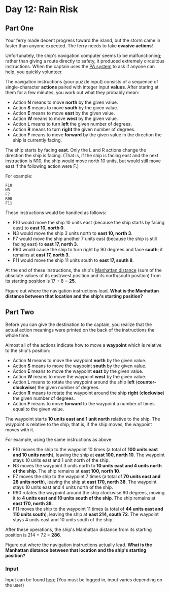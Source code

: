 # Day 12: Rain Risk

## Part One

Your ferry made decent progress toward the island, but the storm came in faster than anyone expected. The ferry needs to take **evasive actions**!

Unfortunately, the ship's navigation computer seems to be malfunctioning; rather than giving a route directly to safety, it produced extremely circuitous instructions. When the captain uses the [PA system](https://en.wikipedia.org/wiki/Public_address_system) to ask if anyone can help, you quickly volunteer.

The navigation instructions (your puzzle input) consists of a sequence of single-character **actions** paired with integer input **values**. After staring at them for a few minutes, you work out what they probably mean:

- Action **N** means to move **north** by the given value.
- Action **S** means to move **south** by the given value.
- Action **E** means to move **east** by the given value.
- Action **W** means to move **west** by the given value.
- Action **L** means to turn **left** the given number of degrees.
- Action **R** means to turn **right** the given number of degrees.
- Action **F** means to move **forward** by the given value in the direction the ship is currently facing.

The ship starts by facing **east**. Only the L and R actions change the direction the ship is facing. (That is, if the ship is facing east and the next instruction is N10, the ship would move north 10 units, but would still move east if the following action were F.)

For example:

    F10
    N3
    F7
    R90
    F11

These instructions would be handled as follows:

- F10 would move the ship 10 units east (because the ship starts by facing east) to **east 10, north 0**.
- N3 would move the ship 3 units north to **east 10, north 3**.
- F7 would move the ship another 7 units east (because the ship is still facing east) to **east 17, north 3**.
- R90 would cause the ship to turn right by 90 degrees and face **south**; it remains at **east 17, north 3**. 
- F11 would move the ship 11 units south to **east 17, south 8**.

At the end of these instructions, the ship's [Manhattan distance](https://en.wikipedia.org/wiki/Manhattan_distance) (sum of the absolute values of its east/west position and its north/south position) from its starting position is 17 + 8 = **25**.

Figure out where the navigation instructions lead. **What is the Manhattan distance between that location and the ship's starting position?**

## Part Two

Before you can give the destination to the captain, you realize that the actual action meanings were printed on the back of the instructions the whole time.

Almost all of the actions indicate how to move a **waypoint** which is relative to the ship's position:

- Action **N** means to move the waypoint **north** by the given value.
- Action **S** means to move the waypoint **south** by the given value.
- Action **E** means to move the waypoint **east** by the given value.
- Action **W** means to move the waypoint **west** by the given value.
- Action **L** means to rotate the waypoint around the ship **left** (**counter-clockwise**) the given number of degrees.
- Action **R** means to rotate the waypoint around the ship **right** (**clockwise**) the given number of degrees.
- Action **F** means to move **forward** to the waypoint a number of times equal to the given value.

The waypoint starts **10 units east and 1 unit north** relative to the ship. The waypoint is relative to the ship; that is, if the ship moves, the waypoint moves with it.

For example, using the same instructions as above:

- F10 moves the ship to the waypoint 10 times (a total of **100 units east and 10 units north**), leaving the ship at **east 100, north 10**. The waypoint stays 10 units east and 1 unit north of the ship.
- N3 moves the waypoint 3 units north to **10 units east and 4 units north of the ship**. The ship remains at **east 100, north 10**.
- F7 moves the ship to the waypoint 7 times (a total of **70 units east and 28 units north**), leaving the ship at **east 170, north 38**. The waypoint stays 10 units east and 4 units north of the ship.
- R90 rotates the waypoint around the ship clockwise 90 degrees, moving it to **4 units east and 10 units south of the ship**. The ship remains at **east 170, north 38**.
- F11 moves the ship to the waypoint 11 times (a total of **44 units east and 110 units south**), leaving the ship at **east 214, south 72**. The waypoint stays 4 units east and 10 units south of the ship.

After these operations, the ship's Manhattan distance from its starting position is 214 + 72 = **286**.

Figure out where the navigation instructions actually lead. **What is the Manhattan distance between that location and the ship's starting position?**

### Input

Input can be found [here](https://adventofcode.com/2020/day/12/input) (You must be logged in, input varies depending on the user)